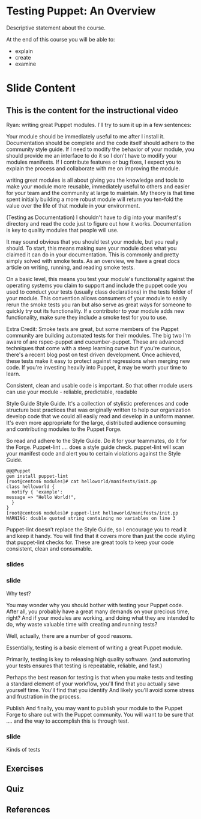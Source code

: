 # Testing Puppet: An Overview 

Descriptive statement about the course.  

At the end of this course you will be able to:

* explain 
* create 
* examine 


# Slide Content
## This is the content for the instructional video





Ryan:
writing great Puppet modules. I'll try to sum it up in a few sentences:

Your module should be immediately useful to me after I install it. Documentation should be complete and the code itself should adhere to the community style guide. If I need to modify the behavior of your module, you should provide me an interface to do it so I don't have to modify your modules manifests. If I contribute features or bug fixes, I expect you to explain the process and collaborate with me on improving the module.

writing great modules is all about giving you the knowledge and tools to make your module more reusable, immediately useful to others and easier for your team and the community at large to maintain. My theory is that time spent initially building a more robust module will return you ten-fold the value over the life of that module in your environment.

(Testing as Documentation)
I shouldn't have to dig into your manifest's directory and read the code just to figure out how it works. Documentation is key to quality modules that people will use.

It may sound obvious that you should test your module, but you really should. To start, this means making sure your module does what you claimed it can do in your documentation. This is commonly and pretty simply solved with smoke tests. As an overview, we have a great docs article on writing, running, and reading smoke tests.

On a basic level, this means you test your module's functionality against the operating systems you claim to support and include the puppet code you used to conduct your tests (usually class declarations) in the tests folder of your module. This convention allows consumers of your module to easily rerun the smoke tests you ran but also serve as great ways for someone to quickly try out its functionality. If a contributor to your module adds new functionality, make sure they include a smoke test for you to use.

Extra Credit: Smoke tests are great, but some members of the Puppet community are building automated tests for their modules. The big two I'm aware of are rspec-puppet and cucumber-puppet. These are advanced techniques that come with a steep learning curve but if you're curious, there's a recent blog post on test driven development. Once achieved, these tests make it easy to protect against regressions when merging new code. If you're investing heavily into Puppet, it may be worth your time to learn.

Consistent, clean and usable code is important. So that other module users can use your module - reliable, predictable, readable

Style Guide
 Style Guide. It's a collection of stylistic preferences and code structure best practices that was originally written to help our organization develop code that we could all easily read and develop in a uniform manner. It's even more appropriate for the large, distributed audience consuming and contributing modules to the Puppet Forge.

So read and adhere to the Style Guide. Do it for your teammates, do it for the Forge. Puppet-lint .... does a style guide check. puppet-lint will scan your manifest code and alert you to certain violations against the Style Guide.


    @@@Puppet 
    gem install puppet-lint
    [root@centos6 modules]# cat helloworld/manifests/init.pp 
    class helloworld {
      notify { 'example':
    message => "Hello World!",
      }
    }
    [root@centos6 modules]# puppet-lint helloworld/manifests/init.pp 
    WARNING: double quoted string containing no variables on line 3

Puppet-lint doesn’t replace the Style Guide, so I encourage you to read it and keep it handy. You will find that it covers more than just the code styling that puppet-lint checks for. These are great tools to keep your code consistent, clean and consumable.

### slides

### slide

Why test?

You may wonder why you should bother with testing your Puppet code. After all, you probably have a great many demands on your precious time, right? And if your modules are working, and doing what they are intended to do, why waste valuable time with creating and running tests?

Well, actually, there are a number of good reasons.

Essentially, testing is a basic element of writing a great Puppet module.   

Primarily, testing is key to releasing high quality software. (and automating your tests ensures that testing is repeatable, reliable, and fast.)

Perhaps the best reason for testing is that when you make tests and testing  a standard element of your workflow, you'll find that you actually save yourself time. You'll find that you identify And likely you'll avoid some stress and frustration in the process. 


Publish
And finally, you may want to publish your module to the Puppet Forge to share out with the Puppet community. You will want to be sure that  .... and the way to accomplish this is through test.

### slide

Kinds of tests 



## Exercises

## Quiz

## References